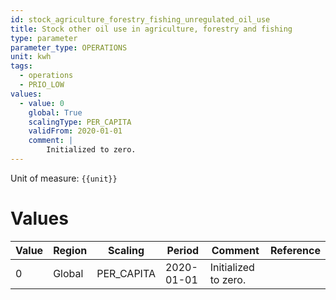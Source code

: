 ```yaml
---
id: stock_agriculture_forestry_fishing_unregulated_oil_use
title: Stock other oil use in agriculture, forestry and fishing
type: parameter
parameter_type: OPERATIONS
unit: kwh
tags:
  - operations
  - PRIO_LOW
values:
  - value: 0
    global: True
    scalingType: PER_CAPITA
    validFrom: 2020-01-01
    comment: |
        Initialized to zero.
---
```



Unit of measure: `{{unit}}`


# Values


| Value | Region | Scaling | Period | Comment | Reference |
|-------|--------|---------|--------|---------|-----------|
| 0 | Global | PER_CAPITA | 2020-01-01 | Initialized to zero. |  |


